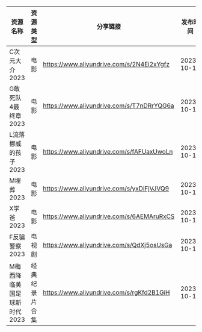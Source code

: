 | 资源名称             | 资源类型    | 分享链接                                      | 发布时间       |
| ---------------- | ------- | ----------------------------------------- | ---------- |
| C次元大介2023        | 电影      | https://www.aliyundrive.com/s/2N4Ei2xYgfz | 2023-10-13 |
| G敢死队4最终章2023     | 电影      | https://www.aliyundrive.com/s/T7nDRrYQG6a | 2023-10-13 |
| L流落挪威的孩子2023     | 电影      | https://www.aliyundrive.com/s/fAFUaxUwoLn | 2023-10-13 |
| M埋葬2023          | 电影      | https://www.aliyundrive.com/s/yxDiFjVJVQ9 | 2023-10-13 |
| X学爸2023          | 电影      | https://www.aliyundrive.com/s/6AEMAruRxCS | 2023-10-13 |
| F反骗警察2023        | 电视剧     | https://www.aliyundrive.com/s/QdXj5osUsGa | 2023-10-13 |
| M梅西降临美国足球新时代2023 | 经典纪录片合集 | https://www.aliyundrive.com/s/rgKfd2B1GiH | 2023-10-13 |
